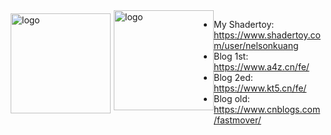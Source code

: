 <img src="https://github-readme-stats.vercel.app/api?username=nelsonkuang&show_icons=true" alt="logo" height="160" align="left" style="margin: 5px; margin-bottom: 20px;" />    
<img src="https://github-profile-trophy.vercel.app/?username=nelsonkuang&theme=flat&column=7" alt="logo" height="160" align="left" style="margin: auto; margin-bottom: 20px;" /> 

- My Shadertoy: https://www.shadertoy.com/user/nelsonkuang
- Blog 1st: https://www.a4z.cn/fe/
- Blog 2ed: https://www.kt5.cn/fe/
- Blog old: https://www.cnblogs.com/fastmover/

